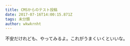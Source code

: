 ```yaml
---
title: CMSからのテスト投稿
date: 2017-07-16T14:00:15.871Z
tags: 未分類
author: wkwkrnht
---
```

不安だけれども、やってみるよ。これがうまくいくといいな。
